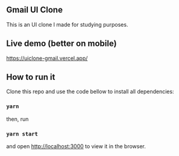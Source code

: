 ## Gmail UI Clone

This is an UI clone I made for studying purposes.

## Live demo (better on mobile)

https://uiclone-gmail.vercel.app/

## How to run it

Clone this repo and use the code bellow to install all dependencies:

### `yarn`

then, run

### `yarn start`

and open [http://localhost:3000](http://localhost:3000) to view it in the browser.
